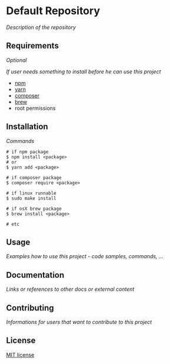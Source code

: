 # Default Repository

*Description of the repository*

## Requirements

*Optional*

*If user needs something to install before he can use this project*

* [npm](https://www.npmjs.com/)
* [yarn](https://yarnpkg.com/en/)
* [composer](https://getcomposer.org/)
* [brew](https://brew.sh/)
* root permissions

## Installation

*Commands*

```
# if npm package
$ npm install <package>
# or
$ yarn add <package>

# if composer package
$ composer require <package>

# if linux runnable
$ sudo make install

# if osX brew package
$ brew install <package>

# etc
```

## Usage

*Examples how to use this project - code samples, commands, ...*

## Documentation

*Links or references to other docs or external content*

## Contributing

*Informations for users that want to contribute to this project*

## License

[MIT license](./LICENSE)
